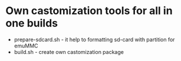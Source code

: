 # Own castomization tools for all in one builds

* prepare-sdcard.sh - it help to formatting sd-card with partition for emuMMC
* build.sh - create own castomization package

